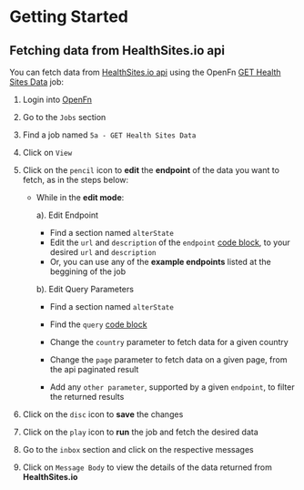 # Getting Started

## Fetching data from HealthSites.io api

You can fetch data from [HealthSites.io api](https://healthsites.io/api/docs/) using the OpenFn [GET Health Sites Data](https://openfn.org/projects/3037/jobs/3849) job:

1. Login into [OpenFn](https://openfn.org/)
2. Go to the `Jobs` section
3. Find a job named `5a - GET Health Sites Data`
4. Click on `View`
5. Click on the `pencil` icon to **edit** the **endpoint** of the data you want to fetch, as in the steps below:

   - While in the **edit mode**:

     a). Edit Endpoint

     - Find a section named `alterState`
     - Edit the `url` and `description` of the `endpoint` [code block](https://github.com/OpenFn/godata-interoperability/blob/33dbde29609e105ad0cd5c44ebb77dbee98ffe1f/jobs/5a-GETHealthSitesData.js#L34-L37), to your desired `url` and `description`
     - Or, you can use any of the **example endpoints** listed at the beggining of the job

     b). Edit Query Parameters

     - Find a section named `alterState`
     - Find the `query` [code block](https://github.com/OpenFn/godata-interoperability/blob/33dbde29609e105ad0cd5c44ebb77dbee98ffe1f/jobs/5a-GETHealthSitesData.js#L42-L46)

     - Change the `country` parameter to fetch data for a given country
     - Change the `page` parameter to fetch data on a given page, from the api paginated result
     - Add any `other parameter`, supported by a given `endpoint`, to filter the returned results

6. Click on the `disc` icon to **save** the changes
7. Click on the `play` icon to **run** the job and fetch the desired data
8. Go to the `inbox` section and click on the respective messages
9. Click on `Message Body` to view the details of the data returned from **HealthSites.io**

